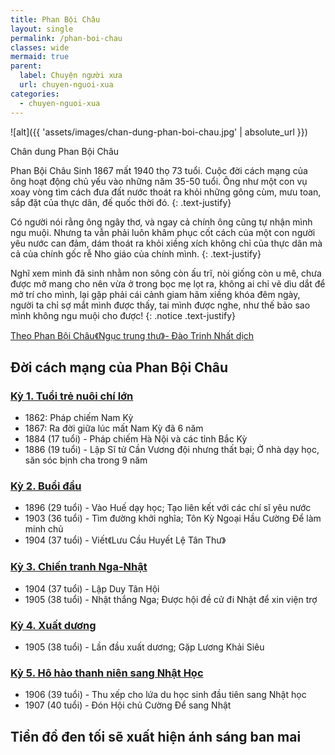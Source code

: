```yaml
---
title: Phan Bội Châu
layout: single
permalink: /phan-boi-chau
classes: wide
mermaid: true
parent:
  label: Chuyện người xưa
  url: chuyen-nguoi-xua
categories: 
  - chuyen-nguoi-xua
---
```


![alt]({{ 'assets/images/chan-dung-phan-boi-chau.jpg' | absolute_url }})
> <cite>
Chân dung Phan Bội Châu
</cite>

Phan Bội Châu Sinh 1867 mất 1940 thọ 73 tuổi. Cuộc đời cách mạng của ông hoạt động chủ yếu vào những năm 35-50 tuổi. Ông như một con vụ xoay vòng tìm cách đưa đất nước thoát ra khỏi những gông cùm, mưu toan, sắp đặt của thực dân, đế quốc thời đó. 
{: .text-justify}

Có người nói rằng ông ngây thơ, và ngay cả chính ông cũng tự nhận mình ngu muội. Nhưng ta vẫn phải luôn khâm phục cốt cách của một con người yêu nước can đảm, dám thoát ra khỏi xiềng xích không chỉ của thực dân mà cả của chính gốc rễ Nho giáo của chính mình.
{: .text-justify}

Nghĩ xem mình đã sinh nhằm non sông còn ấu trĩ, nòi giống còn u mê, chưa được mở mang cho nên vừa ở trong bọc mẹ lọt ra, không ai chỉ vẽ dìu dắt để mở trí cho mình, lại gặp phải cái cảnh giam hãm xiềng khóa đêm ngày, người ta chỉ sợ mắt mình được thấy, tai mình được nghe, như thế bảo sao mình không ngu muội cho được!
{: .notice .text-justify}
> <cite>
<a target="_blank" href="https://vi.wikisource.org/wiki/%C4%90%E1%BB%9Di_c%C3%A1ch_m%E1%BA%A1ng_Phan_B%E1%BB%99i_Ch%C3%A2u">Theo Phan Bội Châu《Ngục trung thư》- Đào Trinh Nhất dịch</a>
</cite>

## Đời cách mạng của Phan Bội Châu

### <a href="/pbc-tuoi-tre-nuoi-chi-lon">Kỳ 1. Tuổi trẻ nuôi chí lớn</a>
* 1862: Pháp chiếm Nam Kỳ
* 1867: Ra đời giữa lúc mất Nam Kỳ đã 6 năm
* 1884 (17 tuổi) - Pháp chiếm Hà Nội và các tỉnh Bắc Kỳ
* 1886 (19 tuổi) - Lập Sĩ tử Cần Vương đội nhưng thất bại; Ở nhà dạy học, săn sóc bịnh cha trong 9 năm

### <a href="/pbc-buoi-dau">Kỳ 2. Buổi đầu</a>
* 1896 (29 tuổi) - Vào Huế dạy học; Tạo liên kết với các chí sĩ yêu nước
* 1903 (36 tuổi) - Tìm đường khởi nghĩa; Tôn Kỳ Ngoại Hầu Cường Để làm minh chủ
* 1904 (37 tuổi) - Viết《Lưu Cầu Huyết Lệ Tân Thư》

### <a href="/pbc-chien-tranh-nga-nhat">Kỳ 3. Chiến tranh Nga-Nhật</a>
* 1904 (37 tuổi) - Lập Duy Tân Hội
* 1905 (38 tuổi) - Nhật thắng Nga; Được hội đề cử đi Nhật để xin viện trợ

### <a href="/pbc-xuat-duong">Kỳ 4. Xuất dương</a>
* 1905 (38 tuổi) - Lần đầu xuất dương; Gặp Lương Khải Siêu

### <a href="/pbc-ho-hao-sang-nhat">Kỳ 5. Hô hào thanh niên sang Nhật Học</a>
* 1906 (39 tuổi) - Thu xếp cho lứa du học sinh đầu tiên sang Nhật học
* 1907 (40 tuổi) - Đón Hội chủ Cường Để sang Nhật

## Tiền đồ đen tối sẽ xuất hiện ánh sáng ban mai